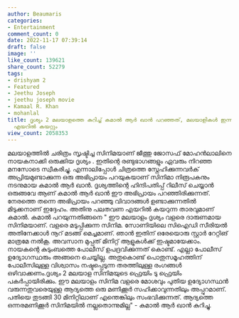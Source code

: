```yaml
---
author: Beaumaris
categories:
- Entertainment
comment_count: 0
date: 2022-11-17 07:39:14
draft: false
image: ''
like_count: 139621
share_count: 52279
tags:
- drishyam 2
- Featured
- Jeethu Joseph
- jeethu joseph movie
- Kamaal R. Khan
- mohanlal
title: ദൃശ്യം 2 മലയാളത്തെ കുറിച്ച് കമാല്‍ ആര്‍ ഖാന്‍ പറഞ്ഞത്, മലയാളികൾ ഇന്ന് പുള്ളിയെ
  എയറിൽ കയറ്റും
view_count: 2058353
---
```


മലയാളത്തിൽ ചരിത്രം സൃഷ്ടിച്ച സിനിമയാണ് ജീത്തു ജോസഫ് മോഹൻലാലിനെ നായകനാക്കി ഒരുക്കിയ ദൃശ്യം . ഇതിന്റെ രണ്ടുഭാഗങ്ങളും ഏവരും നിറഞ്ഞ മനസോടെ സ്വീകരിച്ചു. എന്നാലിപ്പോൾ ചിത്രത്തെ സ്നേഹിക്കുന്നവർക് അപ്രിയമുണ്ടാക്കുന്ന ഒരു അഭിപ്രായം പറയുകയാണ് സിനിമാ നിരൂപകനും നടനുമായ കമാല്‍ ആര്‍ ഖാന്‍. ദൃശ്യത്തിന്റെ ഹിന്ദിപതിപ്പ് റിലീസ് ചെയ്യാൻ ഒരുങ്ങവേ ആണ് കമാല്‍ ആര്‍ ഖാന്‍ ഈ അഭിപ്രായം പറഞ്ഞിരിക്കുന്നത്. നേരത്തെ തന്നെ അഭിപ്രായം പറഞ്ഞു വിവാദങ്ങൾ ഉണ്ടാക്കുന്നതിൽ മിടുക്കനാണ് ഇദ്ദേഹം. അതിനു പലതവണ എയറിൽ കയറുന്ന താരവുമാണ് കമാൽ. കമാൽ പറയുന്നതിങ്ങനെ " ഈ മലയാളം ദൃശ്യം വളരെ ദാരുണമായ സിനിമയാണ്. വളരെ മടുപ്പിക്കുന്ന സിനിമ. സോണിയിലെ സിഐഡി സീരിയല്‍ അതിനേക്കാള്‍ നൂറ് മടങ്ങ് മെച്ചമാണ്. ഞാന്‍ ഇതിന് ഒരേയൊരു സ്റ്റാര്‍ റേറ്റിങ് മാത്രമേ നല്‍കൂ. അവസാന മുപ്പത് മിനിറ്റ് ആളുകള്‍ക്ക് ഇഷ്ടമായേക്കാം. നായകന്റെ കുടുംബത്തെ പോലീസ് ഉപദ്രവിക്കുന്നത് കൊണ്ട്. എല്ലാ പോലീസ് ഉദ്യോഗസ്ഥരും അങ്ങനെ ചെയ്യില്ല. അതുകൊണ്ട് പൊതുസമൂഹത്തിന് പോലീസിലുള്ള വിശ്വാസം നഷ്ടപ്പെടുന്ന തരത്തിലുള്ള രംഗങ്ങള്‍ ഒഴിവാക്കണം.ദൃശ്യം 2 മലയാള സിനിമയുടെ ഫ്രെയിം ടു ഫ്രെയിം പകര്‍പ്പായിരിക്കും. ഈ മലയാളം സിനിമ വളരെ മോശവും പുതിയ ഉദ്യോഗസ്ഥന്‍ വരുന്നതുവരെയുള്ള ആദ്യത്തെ ഒരു മണിക്കൂര്‍ സഹിക്കാവുന്നതിലും അപ്പുറമാണ്. പതിയെ തുടങ്ങി 30 മിനിറ്റിലാണ് എന്തെങ്കിലും സംഭവിക്കുന്നത്. ആദ്യത്തെ ഒന്നരമണിക്കൂര്‍ സിനിമയില്‍ നല്ലതൊന്നുമില്ല" - കമാല്‍ ആര്‍ ഖാന്‍ കുറിച്ചു.